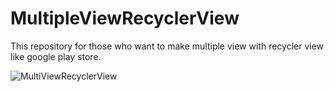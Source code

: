 # MultipleViewRecyclerView

This repository for those who want to make multiple view with recycler view like google play store.


![MultiViewRecyclerView](https://user-images.githubusercontent.com/67114280/89554753-e461d980-d82c-11ea-91b5-97242f7013a5.png)
